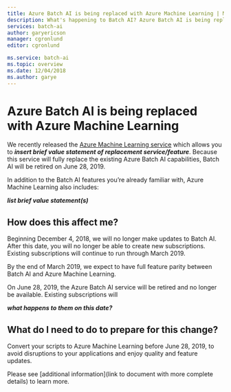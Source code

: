 ```yaml
---
title: Azure Batch AI is being replaced with Azure Machine Learning | Microsoft Docs
description: What's happening to Batch AI? Azure Batch AI is being replaced with Azure Machine Learning. 
services: batch-ai
author: garyericson
manager: cgronlund
editor: cgronlund

ms.service: batch-ai
ms.topic: overview
ms.date: 12/04/2018
ms.author: garye
---
```


# Azure Batch AI is being replaced with Azure Machine Learning

We recently released the [Azure Machine Learning service](../machine-learning/service/overview-what-is-azure-ml.md) which allows you to ***insert brief value statement of replacement service/feature***. Because this service will fully replace the existing Azure Batch AI capabilities, Batch AI will be retired on June 28, 2019.

In addition to the Batch AI features you’re already familiar with, Azure Machine Learning also includes:

***list brief value statement(s)***

## How does this affect me?

Beginning December 4, 2018, we will no longer make updates to Batch AI. 
After this date, you will no longer be able to create new subscriptions. 
Existing subscriptions will continue to run through March 2019.

By the end of March 2019, we expect to have full feature parity between Batch AI and Azure Machine Learning.

On June 28, 2019, the Azure Batch AI service will be retired and no longer be available. Existing subscriptions will 

***what happens to them on this date?***

## What do I need to do to prepare for this change?

Convert your scripts to Azure Machine Learning before June 28, 2019, to avoid disruptions to your applications and enjoy quality and feature updates.

Please see [additional information](link to document with more complete details) to learn more.
